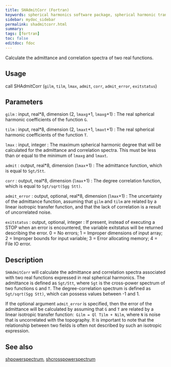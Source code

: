 ```yaml
---
title: SHAdmitCorr (Fortran)
keywords: spherical harmonics software package, spherical harmonic transform, legendre functions, multitaper spectral analysis, fortran, Python, gravity, magnetic field
sidebar: mydoc_sidebar
permalink: shadmitcorr.html
summary:
tags: [fortran]
toc: false
editdoc: fdoc
---
```


Calculate the admittance and correlation spectra of two real functions.

## Usage

call SHAdmitCorr (`gilm`, `tilm`, `lmax`, `admit`, `corr`, `admit_error`, `exitstatus`)

## Parameters

`gilm` : input, real\*8, dimension (2, `lmaxg`+1, `lmaxg`+1)
:   The real spherical harmonic coefficients of the function `G`.

`tilm` : input, real\*8, dimension (2, `lmaxt`+1, `lmaxt`+1)
:   The real spherical harmonic coefficients of the function `T`.

`lmax` : input, integer
:   The maximum spherical harmonic degree that will be calculated for the admittance and correlation spectra. This must be less than or equal to the minimum of `lmaxg` and `lmaxt`.

`admit` : output, real\*8, dimension (`lmax`+1)
:   The admittance function, which is equal to `Sgt/Stt`.

`corr` : output, real\*8, dimension (`lmax`+1)
:   The degree correlation function, which is equal to `Sgt/sqrt(Sgg Stt)`.

`admit_error` : output, optional, real\*8, dimension (`lmax`+1)
:   The uncertainty of the admittance function, assuming that `gilm` and `tilm` are related by a linear isotropic transfer function, and that the lack of correlation is a result of uncorrelated noise.

`exitstatus` : output, optional, integer
:   If present, instead of executing a STOP when an error is encountered, the variable exitstatus will be returned describing the error. 0 = No errors; 1 = Improper dimensions of input array; 2 = Improper bounds for input variable; 3 = Error allocating memory; 4 = File IO error.

## Description

`SHAdmitCorr` will calculate the admittance and correlation spectra associated with two real functions expressed in real spherical harmonics. The admittance is defined as `Sgt/Stt`, where `Sgt` is the cross-power spectrum of two functions `G` and `T`. The degree-correlation spectrum is defined as `Sgt/sqrt(Sgg Stt)`, which can possess values between -1 and 1.

If the optional argument `admit_error` is specified, then the error of the admittance will be calculated by assuming that `G` and `T` are related by a linear isotropic transfer function:` Gilm = Ql Tilm + Nilm`, where `N` is noise that is uncorrelated with the topography. It is important to note that the relationship between two fields is often not described by such an isotropic expression.

## See also

[shpowerspectrum](shpowerspectrum.html), [shcrosspowerspectrum](shcrosspowerspectrum.html)
